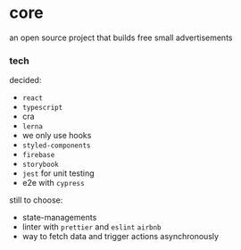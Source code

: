 # core
an open source project that builds free small advertisements

### tech

decided:
* `react`
* `typescript`
* cra
* `lerna`
* we only use hooks
* `styled-components`
* `firebase`
* `storybook`
* `jest` for unit testing 
* e2e with `cypress`

still to choose: 
* state-managements
* linter with `prettier` and `eslint` `airbnb`
* way to fetch data and trigger actions asynchronously
